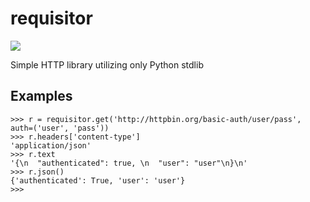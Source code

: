 # requisitor

![](https://github.com/sivel/requisitor/workflows/CI/badge.svg?branch=master)

Simple HTTP library utilizing only Python stdlib

## Examples

```pycon
>>> r = requisitor.get('http://httpbin.org/basic-auth/user/pass', auth=('user', 'pass'))
>>> r.headers['content-type']
'application/json'
>>> r.text
'{\n  "authenticated": true, \n  "user": "user"\n}\n'
>>> r.json()
{'authenticated': True, 'user': 'user'}
>>>
```
